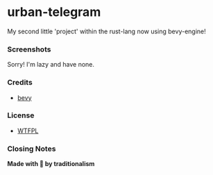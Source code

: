 # urban-telegram
My second little 'project' within the rust-lang now using bevy-engine!

### Screenshots
Sorry! I'm lazy and have none.

### Credits
* [bevy](https://github.com/bevyengine/bevy)

### License
* [WTFPL](https://choosealicense.com/licenses/wtfpl/)

### Closing Notes
**Made with 💝 by traditionalism**